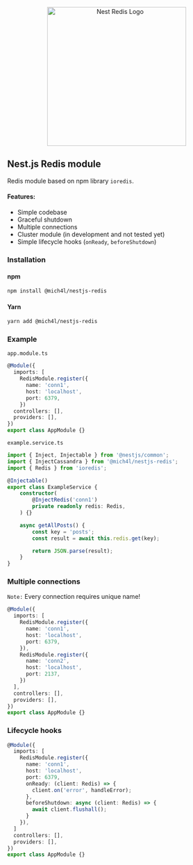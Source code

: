 <p align="center">
  <img src="https://user-images.githubusercontent.com/43048524/136818357-bcc8e3b9-0e28-4a9c-ad3d-e90a6de78713.png" width="320" alt="Nest Redis Logo" />
</p>

## Nest.js Redis module
Redis module based on npm library `ioredis`.

#### Features:
- Simple codebase
- Graceful shutdown
- Multiple connections
- Cluster module (in development and not tested yet)
- Simple lifecycle hooks (`onReady`, `beforeShutdown`)

### Installation
#### npm
```bash
npm install @mich4l/nestjs-redis
```

#### Yarn
```bash
yarn add @mich4l/nestjs-redis
```

### Example
`app.module.ts`
```ts
@Module({
  imports: [
    RedisModule.register({
      name: 'conn1',
      host: 'localhost',
      port: 6379,
    })
  controllers: [],
  providers: [],
})
export class AppModule {}
```

`example.service.ts`
```ts
import { Inject, Injectable } from '@nestjs/common';
import { InjectCassandra } from '@mich4l/nestjs-redis';
import { Redis } from 'ioredis';

@Injectable()
export class ExampleService {
    constructor(
        @InjectRedis('conn1')
        private readonly redis: Redis,
    ) {}

    async getAllPosts() {
        const key = 'posts';
        const result = await this.redis.get(key);

        return JSON.parse(result);
    }
}
```

### Multiple connections
`Note:` Every connection requires unique name!
```ts
@Module({
  imports: [
    RedisModule.register({
      name: 'conn1',
      host: 'localhost',
      port: 6379,
    }),
    RedisModule.register({
      name: 'conn2',
      host: 'localhost',
      port: 2137,
    })
  ],
  controllers: [],
  providers: [],
})
export class AppModule {}
```

### Lifecycle hooks
```ts
@Module({
  imports: [
    RedisModule.register({
      name: 'conn1',
      host: 'localhost',
      port: 6379,
      onReady: (client: Redis) => {
        client.on('error', handleError);
      },
      beforeShutdown: async (client: Redis) => {
        await client.flushall();
      }
    }),
  ]
  controllers: [],
  providers: [],
})
export class AppModule {}
```
